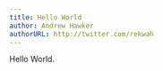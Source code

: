 ```yaml
---
title: Hello World
author: Andrew Hawker
authorURL: http://twitter.com/rekwah
---
```


Hello World.
